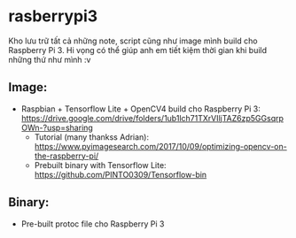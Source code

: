 # rasberrypi3
Kho lưu trữ tất cả những note, script cũng như image mình build cho Raspberry Pi 3. Hi vọng có thể giúp anh em tiết kiệm thời gian khi build những thứ như mình :v


## Image:  
- Raspbian + Tensorflow Lite + OpenCV4 build cho Raspberry Pi 3:  
  https://drive.google.com/drive/folders/1ub1lch71TXrVIljTAZ6zp5GGsqrpOWn-?usp=sharing  
  - Tutorial (many thankss Adrian): https://www.pyimagesearch.com/2017/10/09/optimizing-opencv-on-the-raspberry-pi/  
  - Prebuilt binary with Tensorflow Lite: https://github.com/PINTO0309/Tensorflow-bin  

## Binary:
- Pre-built protoc file cho Raspberry Pi 3
